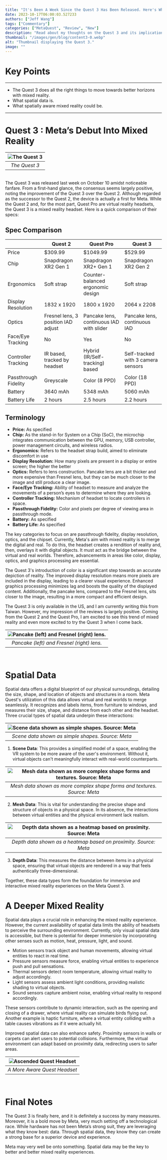 ```yaml
---
title: "It's Been A Week Since the Quest 3 Has Been Released. Here's What I Think."
date: 2023-10-17T06:00:03.527233
authors: ["Jeff Wang"]
tags: ["Commentary"]
categories: ["MetaQuest", "Review", "New"]
description: "Read about my thoughts on the Quest 3 and its implications for future developments."
thumbnail: "/images/gen/blog/content3-0.webp"
alt: "Thumbnail displaying the Quest 3."
image: ""
---
```


# Key Points

---

* The Quest 3 does all the right things to move towards better horizons with mixed reality.
* What spatial data is.
* What spatially aware mixed reality could be.

---

# Quest 3 : Meta’s Debut Into Mixed Reality

|![The Quest 3](/images/gen/blog/content3-1.webp)
|:--:|
| *The Quest 3* |

<br />
The Quest 3 was released last week on October 10 amidst noticeable fanfare. From a first-hand glance, the consensus seems largely positive, noting the improvement of the Quest 3 over the Quest 2. Although regarded as the successor to the Quest 2, the device is actually a first for Meta. While the Quest 2 and, for the most part, Quest Pro are virtual reality headsets, the Quest 3 is a mixed reality headset. Here is a quick comparison of their specs:

## Spec Comparison

| | Quest 2 | Quest Pro | Quest 3 |
| --- | --- | --- | --- |
| Price | $309.99 | $1049.99 | $529.99 |
| Chip | Snapdragon XR2 Gen 1 | Snapdragon XR2+ Gen 1 | Snapdragon XR2 Gen 2 |
| Ergonomics | Soft strap | Counter-balanced ergonomic design | Soft strap |
| Display Resolution | 1832 x 1920 | 1800 x 1920 | 2064 x 2208 |
| Optics | Fresnel lens, 3 position IAD adjust | Pancake lens, continuous IAD with slider | Pancake lens, continuous IAD |
| Face/Eye Tracking | No | Yes | No |
| Controller Tracking | IR based, tracked by headset | Hybrid (IR/Self-tracking) based | Self-tracked with 3 camera sensors |
| Passthrough Fidelity | Greyscale | Color (8 PPD) | Color (18 PPD) |
| Battery | 3640 mAh | 5348 mAh | 5060 mAh |
| Battery Life | 2 hours | 2.5 hours | 2.2 hours |

## Terminology

* **Price:** As specified
* **Chip:** As the stand-in for System on a Chip (SoC), the microchip integrates communication between the GPU, memory, USB controller, power management circuits, and wireless radios.
* **Ergonomics:** Refers to the headset strap build, aimed to eliminate discomfort in use
* **Display Resolution:** How many pixels are present in a display or entire screen; the higher the better
* **Optics:** Refers to lens construction. Pancake lens are a bit thicker and more expensive than Fresnel lens, but they can be much closer to the image and still produce a clear image.
* **Face/Eye Tracking:** Ability of headset to measure and analyze the movements of a person’s eyes to determine where they are looking.
* ************Controller Tracking:************ Mechanism of headset to locate controllers in space.
* **Passthrough Fidelity:** Color and pixels per degree of viewing area in passthrough mode.
* **Battery:** As specified
* **Battery Life:** As specified

The key categories to focus on are passthrough fidelity, display resolution, optics, and the chipset. Currently, Meta's aim with mixed reality is to merge the digital and real. To do this, the headset creates a rendition of reality and, then, overlays it with digital objects. It must act as the bridge between the virtual and real worlds. Therefore, advancements in areas like color, display, optics, and graphics processing are essential.

The Quest 3's introduction of color is a significant step towards an accurate depiction of reality. The improved display resolution means more pixels are included in the display, leading to a clearer visual experience. Enhanced graphics processing minimizes lag and boosts the quality of the displayed content. Additionally, the pancake lens, compared to the Fresnel lens, sits closer to the image, resulting in a more compact and efficient design.

The Quest 3 is only available in the US, and I am currently writing this from Taiwan. However, my impression of the reviews is largely positive. Coming from the Quest 2 and the Quest Pro, I am excited to see this trend of mixed reality and even more excited to try the Quest 3 when I come back.  

| ![Pancake (left) and Fresnel (right) lens.](/images/gen/blog/content3-2.webp)
|:--:|
| *Pancake (left) and Fresnel (right) lens.* |

<br />

# Spatial Data

Spatial data offers a digital blueprint of our physical surroundings, detailing the size, shape, and location of objects and structures in a room. Meta Quest's utilization of this data allows virtual and real worlds to merge seamlessly. It recognizes and labels items, from furniture to windows, and measures their size, shape, and distance from each other and the headset. Three crucial types of spatial data underpin these interactions:

| ![Scene data shown as simple shapes. Source: Meta](/images/gen/blog/content3-3.webp)
|:--:|
| *Scene data shown as simple shapes. Source: Meta* |

1. **Scene Data**: This provides a simplified model of a space, enabling the VR system to be more aware of the user's environment. Without it, virtual objects can't meaningfully interact with real-world counterparts.

| ![Mesh data shown as more complex shape forms and textures. Source: Meta](/images/gen/blog/content3-4.webp)
|:--:|
| *Mesh data shown as more complex shape forms and textures. Source: Meta* |

2. **Mesh Data**: This is vital for understanding the precise shape and structure of objects in a physical space. In its absence, the interactions between virtual entities and the physical environment lack realism.

| ![Depth data shown as a heatmap based on proximity. Source: Meta](/images/gen/blog/content3-5.webp)
|:--:|
| *Depth data shown as a heatmap based on proximity. Source: Meta* |

3. **Depth Data**: This measures the distance between items in a physical space, ensuring that virtual objects are rendered in a way that feels authentically three-dimensional.

Together, these data types form the foundation for immersive and interactive mixed reality experiences on the Meta Quest 3.

# A Deeper Mixed Reality

Spatial data plays a crucial role in enhancing the mixed reality experience. However, the current availability of spatial data limits the ability of headsets to perceive the surrounding environment. Currently, only visual spatial data is accessible, but there is potential for deeper immersion by incorporating other senses such as motion, heat, pressure, light, and sound.

* Motion sensors track object and human movements, allowing virtual entities to react in real time.
* Pressure sensors measure force, enabling virtual entities to experience push and pull sensations.
* Thermal sensors detect room temperature, allowing virtual reality to adjust accordingly.
* Light sensors assess ambient light conditions, providing realistic shading to virtual objects.
* Sound sensors capture ambient noise, enabling virtual reality to respond accordingly.

These sensors contribute to dynamic interaction, such as the opening and closing of a drawer, where virtual reality can simulate birds flying out. Another example is haptic furniture, where a virtual entity colliding with a table causes vibrations as if it were actually hit.

Improved spatial data can also enhance safety. Proximity sensors in walls or carpets can alert users to potential collisions. Furthermore, the virtual environment can adapt based on proximity data, redirecting users to safer areas.

| ![Ascended Quest Headset](/images/gen/blog/content3-6.webp)
|:--:|
| *A More Aware Quest Headset* |

<br />

# Final Notes

The Quest 3 is finally here, and it is definitely a success by many measures. Moreover, it is a bold move by Meta, very much setting off a technological race. While hardware has not been Meta’s strong suit, they are leveraging what they know best: data. Through spatial data, they know they can create a strong base for a superior device and experience.

Meta may very well be onto something. Spatial data may be the key to better and better mixed reality experiences.
